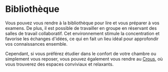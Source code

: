 # Bibliothèque


Vous pouvez vous rendre à la bibliothèque pour lire 
et vous préparer à vos examens. 
De plus, il est possible de travailler en groupe en réservant des salles de travail collaboratif.
 Cet environnement stimule la concentration et favorise les échanges d'idées, ce qui en fait un lieu idéal pour approfondir
 vos connaissances ensemble. 
 
Cependant, si vous préférez étudier dans le confort de votre chambre ou simplement vous reposer, vous pouvez également vous rendre au [Crous](crous.md), où vous trouverez des espaces conviviaux et relaxants.